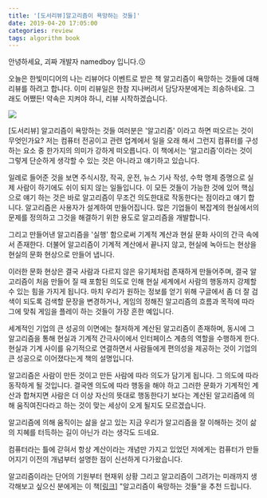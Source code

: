 ```yaml
---
title: '[도서리뷰]알고리즘이 욕망하는 것들]'
date: 2019-04-20 17:05:00
categories: review
tags: algorithm book
---
```


안녕하세요, 괴짜 개발자 namedboy 입니다.😗

오늘은 한빛미디어의 나는 리뷰어다 이벤트로 받은 책 알고리즘이 욕망하는 것들에 대해 리뷰를 하려고 합니다.
이미 리뷰일은 한참 지나버려서 담당자분에게는 죄송하네요.
그래도 어쨌든! 약속은 지켜야 하니, 리뷰 시작하겠습니다.

<img src="http://www.hanbit.co.kr/data/books/B5073053227_l.jpg"/>

[도서리뷰] 알고리즘이 욕망하는 것들
여러분은 '알고리즘' 이라고 하면 떠오르는 것이 무엇인가요? 저는 컴퓨터 전공이고 관련 업계에서 일을 오래 해서 그런지 컴퓨터를 구성하는 요소 중 한가지의 의미가 강하게 떠오릅니다.
이 책에서는 '알고리즘'이라는 것이 그렇게 단순하게 생각할 수 있는 것은 아니라고 얘기하고 있습니다.

일례로 들어준 것을 보면 주식시장, 작곡, 운전, 뉴스 기사 작성, 수학 명제 증명으로 실제 사람이 하기에도 쉬이 되지 않는 일들입니다.
이 모든 것들이 가능한 것에 있어 핵심으로 얘기 하는 것은 바로 알고리즘이 무조건 의도한대로 작동한다는 점이라고 얘기 합니다.
알고리즘은 사용자가 설계하여 만들어집니다. 많은 기업들이 복잡계의 현실에서의 문제를 정의하고 그것을 해결하기 위한 용도로 알고리즘을 개발합니다. 

그리고 만들어낸 알고리즘을 '실행' 함으로써 기계적 계산과 현실 문화 사이의 간극 속에서 존재한다. 더불어 알고리즘이 기계적 계산에서 끝나지 않고, 현실에 녹아드는 현상을 현실의 문화 현상으로 만들어 냅니다.

이러한 문화 현상은 결국 사람과 다르지 않은 유기체처럼 존재하게 만들어주며, 결국 알고리즘이 처음 만들어 질 때 포함된 의도로 인해 현실 세계에서 사람의 행동까지 강제할 수 있는 힘을 가지게 됩니다. 마치 우리가 원하는 정보를 얻기 위해 구글에서 좀 더 잘 검색이 되도록 검색할 문장을 변경하거나, 게임의 정해진 알고리즘의 흐름과 목적에 따라 그에 맞춰 게임을 플레이 하는 것들이 가장 흔한 예입니다.

세계적인 기업의 큰 성공의 이면에는 철저하게 계산된 알고리즘이 존재하며, 동시에 그 알고리즘을 통해 현실과 기계적 간극사이에서 인터페이스 계층의 역할을 수행하게 한다. 현실과 기계 사이를 유기적으로 연결하면서 사람들에게 편의성을 제공하는 것이 기업의 큰 성공으로 이어졌다는게 책의 설명입니다.

알고리즘은 사람이 만든 것이고 만든 사람에 따라 의도가 담기게 됩니다. 그 의도에 따라 동작하게 될 것입니다. 결국엔 의도에 따라 행동을 해야 하고 그러한 문화가 기계적인 계산과 합쳐지면 사람은 더 이상 자신의 뜻대로 행동한다기 보다는 계산된 알고리즘에 의해 움직여진다라고 하는 것이 맞는 세상이 오게 될지도 모르겠습니다.

알고리즘에 의해 움직이는 삶을 살고 있는 지금 우리가 알고리즘을 잘 이해하는 것이 삶의 지혜를 터득하는 길이 아닌가 라는 생각도 드네요.

컴퓨터라는 틀에 갇혀서 항상 계산이라는 개념만 가지고 있었던 저에게는 컴퓨터가 만들어지기 이전의 개념부터 설명한 점이 신선하게 다가왔습니다.

알고리즘이라는 단어의 기원부터 현재위 상황 그리고 알고리즘이 그려가는 미래까지 생각해보고 싶으신 분에게는 이 책<a href="http://www.hanbit.co.kr/store/books/look.php?p_code=B5073053227">[링크]</a> "알고리즘이 욕망하는 것들"을 추천 드립니다.